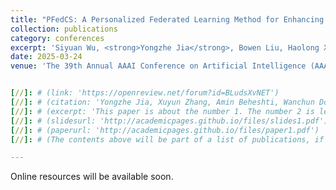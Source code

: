 ```yaml
---
title: "PFedCS: A Personalized Federated Learning Method for Enhancing Collaboration among Similar Classifiers"
collection: publications
category: conferences
excerpt: 'Siyuan Wu, <strong>Yongzhe Jia</strong>, Bowen Liu, Haolong Xiang, Xiaolong Xu, Wanchun Dou*.'
date: 2025-03-24
venue: 'The 39th Annual AAAI Conference on Artificial Intelligence (AAAI)'


[//]: # (link: 'https://openreview.net/forum?id=BLudsXvNET')
[//]: # (citation: 'Yongzhe Jia, Xuyun Zhang, Amin Beheshti, Wanchun Dou')
[//]: # (excerpt: 'This paper is about the number 1. The number 2 is left for future work.')
[//]: # (slidesurl: 'http://academicpages.github.io/files/slides1.pdf')
[//]: # (paperurl: 'http://academicpages.github.io/files/paper1.pdf')
[//]: # (The contents above will be part of a list of publications, if the user clicks the link for the publication than the contents of section will be rendered as a full page, allowing you to provide more information about the paper for the reader. When publications are displayed as a single page, the contents of the above "citation" field will automatically be included below this section in a smaller font.)

---
```


Online resources will be available soon.